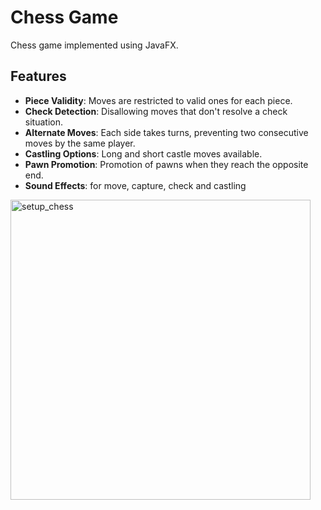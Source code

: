 # Chess Game

Chess game implemented using JavaFX.

## Features

- **Piece Validity**: Moves are restricted to valid ones for each piece.
- **Check Detection**: Disallowing moves that don't resolve a check situation.
- **Alternate Moves**: Each side takes turns, preventing two consecutive moves by the same player.
- **Castling Options**: Long and short castle moves available.
- **Pawn Promotion**: Promotion of pawns when they reach the opposite end.
- **Sound Effects**: for move, capture, check and castling
  
<img width="480" alt="setup_chess" src="https://github.com/denisosmani/chess_game/assets/76630405/95016bfe-d1ec-4625-9104-1839e8b8ffcb">
